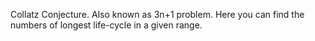 Collatz Conjecture. Also known as 3n+1 problem. Here you can find the numbers of longest life-cycle in a given range. 
